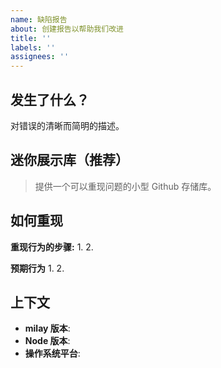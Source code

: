 ```yaml
---
name: 缺陷报告
about: 创建报告以帮助我们改进
title: ''
labels: ''
assignees: ''
---
```


## 发生了什么？

对错误的清晰而简明的描述。

## 迷你展示库（推荐）

> 提供一个可以重现问题的小型 Github 存储库。

<!-- https://github.com/YOUR_REPOSITORY_URL -->

## 如何重现

**重现行为的步骤:** 1. 2.

**预期行为** 1. 2.

## 上下文

- **milay 版本**:
- **Node 版本**:
- **操作系统平台**:
